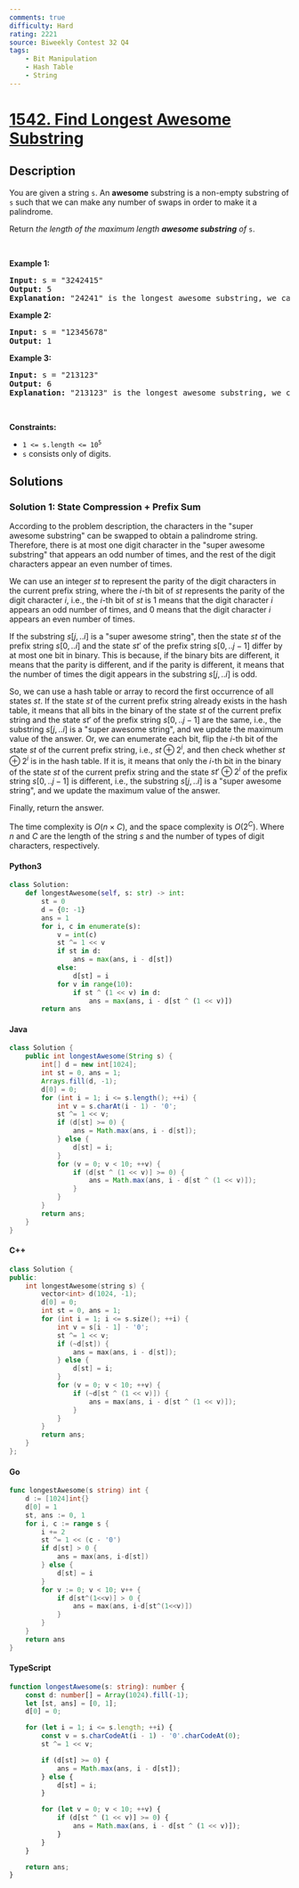 ```yaml
---
comments: true
difficulty: Hard
rating: 2221
source: Biweekly Contest 32 Q4
tags:
    - Bit Manipulation
    - Hash Table
    - String
---
```


<!-- problem:start -->

# [1542. Find Longest Awesome Substring](https://leetcode.com/problems/find-longest-awesome-substring)

## Description

<!-- description:start -->

<p>You are given a string <code>s</code>. An <strong>awesome</strong> substring is a non-empty substring of <code>s</code> such that we can make any number of swaps in order to make it a palindrome.</p>

<p>Return <em>the length of the maximum length <strong>awesome substring</strong> of</em> <code>s</code>.</p>

<p>&nbsp;</p>
<p><strong class="example">Example 1:</strong></p>

<pre>
<strong>Input:</strong> s = &quot;3242415&quot;
<strong>Output:</strong> 5
<strong>Explanation:</strong> &quot;24241&quot; is the longest awesome substring, we can form the palindrome &quot;24142&quot; with some swaps.
</pre>

<p><strong class="example">Example 2:</strong></p>

<pre>
<strong>Input:</strong> s = &quot;12345678&quot;
<strong>Output:</strong> 1
</pre>

<p><strong class="example">Example 3:</strong></p>

<pre>
<strong>Input:</strong> s = &quot;213123&quot;
<strong>Output:</strong> 6
<strong>Explanation:</strong> &quot;213123&quot; is the longest awesome substring, we can form the palindrome &quot;231132&quot; with some swaps.
</pre>

<p>&nbsp;</p>
<p><strong>Constraints:</strong></p>

<ul>
	<li><code>1 &lt;= s.length &lt;= 10<sup>5</sup></code></li>
	<li><code>s</code> consists only of digits.</li>
</ul>

<!-- description:end -->

## Solutions

<!-- solution:start -->

### Solution 1: State Compression + Prefix Sum

According to the problem description, the characters in the "super awesome substring" can be swapped to obtain a palindrome string. Therefore, there is at most one digit character in the "super awesome substring" that appears an odd number of times, and the rest of the digit characters appear an even number of times.

We can use an integer $st$ to represent the parity of the digit characters in the current prefix string, where the $i$-th bit of $st$ represents the parity of the digit character $i$, i.e., the $i$-th bit of $st$ is $1$ means that the digit character $i$ appears an odd number of times, and $0$ means that the digit character $i$ appears an even number of times.

If the substring $s[j,..i]$ is a "super awesome string", then the state $st$ of the prefix string $s[0,..i]$ and the state $st'$ of the prefix string $s[0,..j-1]$ differ by at most one bit in binary. This is because, if the binary bits are different, it means that the parity is different, and if the parity is different, it means that the number of times the digit appears in the substring $s[j,..i]$ is odd.

So, we can use a hash table or array to record the first occurrence of all states $st$. If the state $st$ of the current prefix string already exists in the hash table, it means that all bits in the binary of the state $st$ of the current prefix string and the state $st'$ of the prefix string $s[0,..j-1]$ are the same, i.e., the substring $s[j,..i]$ is a "super awesome string", and we update the maximum value of the answer. Or, we can enumerate each bit, flip the $i$-th bit of the state $st$ of the current prefix string, i.e., $st \oplus 2^i$, and then check whether $st \oplus 2^i$ is in the hash table. If it is, it means that only the $i$-th bit in the binary of the state $st$ of the current prefix string and the state $st' \oplus 2^i$ of the prefix string $s[0,..j-1]$ is different, i.e., the substring $s[j,..i]$ is a "super awesome string", and we update the maximum value of the answer.

Finally, return the answer.

The time complexity is $O(n \times C)$, and the space complexity is $O(2^C)$. Where $n$ and $C$ are the length of the string $s$ and the number of types of digit characters, respectively.

<!-- tabs:start -->

#### Python3

```python
class Solution:
    def longestAwesome(self, s: str) -> int:
        st = 0
        d = {0: -1}
        ans = 1
        for i, c in enumerate(s):
            v = int(c)
            st ^= 1 << v
            if st in d:
                ans = max(ans, i - d[st])
            else:
                d[st] = i
            for v in range(10):
                if st ^ (1 << v) in d:
                    ans = max(ans, i - d[st ^ (1 << v)])
        return ans
```

#### Java

```java
class Solution {
    public int longestAwesome(String s) {
        int[] d = new int[1024];
        int st = 0, ans = 1;
        Arrays.fill(d, -1);
        d[0] = 0;
        for (int i = 1; i <= s.length(); ++i) {
            int v = s.charAt(i - 1) - '0';
            st ^= 1 << v;
            if (d[st] >= 0) {
                ans = Math.max(ans, i - d[st]);
            } else {
                d[st] = i;
            }
            for (v = 0; v < 10; ++v) {
                if (d[st ^ (1 << v)] >= 0) {
                    ans = Math.max(ans, i - d[st ^ (1 << v)]);
                }
            }
        }
        return ans;
    }
}
```

#### C++

```cpp
class Solution {
public:
    int longestAwesome(string s) {
        vector<int> d(1024, -1);
        d[0] = 0;
        int st = 0, ans = 1;
        for (int i = 1; i <= s.size(); ++i) {
            int v = s[i - 1] - '0';
            st ^= 1 << v;
            if (~d[st]) {
                ans = max(ans, i - d[st]);
            } else {
                d[st] = i;
            }
            for (v = 0; v < 10; ++v) {
                if (~d[st ^ (1 << v)]) {
                    ans = max(ans, i - d[st ^ (1 << v)]);
                }
            }
        }
        return ans;
    }
};
```

#### Go

```go
func longestAwesome(s string) int {
	d := [1024]int{}
	d[0] = 1
	st, ans := 0, 1
	for i, c := range s {
		i += 2
		st ^= 1 << (c - '0')
		if d[st] > 0 {
			ans = max(ans, i-d[st])
		} else {
			d[st] = i
		}
		for v := 0; v < 10; v++ {
			if d[st^(1<<v)] > 0 {
				ans = max(ans, i-d[st^(1<<v)])
			}
		}
	}
	return ans
}
```

#### TypeScript

```ts
function longestAwesome(s: string): number {
    const d: number[] = Array(1024).fill(-1);
    let [st, ans] = [0, 1];
    d[0] = 0;

    for (let i = 1; i <= s.length; ++i) {
        const v = s.charCodeAt(i - 1) - '0'.charCodeAt(0);
        st ^= 1 << v;

        if (d[st] >= 0) {
            ans = Math.max(ans, i - d[st]);
        } else {
            d[st] = i;
        }

        for (let v = 0; v < 10; ++v) {
            if (d[st ^ (1 << v)] >= 0) {
                ans = Math.max(ans, i - d[st ^ (1 << v)]);
            }
        }
    }

    return ans;
}
```

<!-- tabs:end -->

<!-- solution:end -->

<!-- problem:end -->

